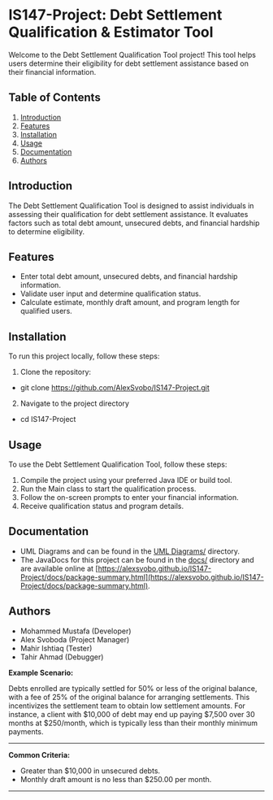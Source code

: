 # IS147-Project: Debt Settlement Qualification & Estimator Tool

Welcome to the Debt Settlement Qualification Tool project! This tool helps users determine their eligibility for debt settlement assistance based on their financial information.

## Table of Contents

1. [Introduction](#introduction)
2. [Features](#features)
3. [Installation](#installation)
4. [Usage](#usage)
5. [Documentation](#documentation)
6. [Authors](#authors)

## Introduction

The Debt Settlement Qualification Tool is designed to assist individuals in assessing their qualification for debt settlement assistance. It evaluates factors such as total debt amount, unsecured debts, and financial hardship to determine eligibility.

## Features

- Enter total debt amount, unsecured debts, and financial hardship information.
- Validate user input and determine qualification status.
- Calculate estimate, monthly draft amount, and program length for qualified users.


## Installation

To run this project locally, follow these steps:

1. Clone the repository:
- git clone https://github.com/AlexSvobo/IS147-Project.git
2. Navigate to the project directory
-   cd IS147-Project

## Usage

To use the Debt Settlement Qualification Tool, follow these steps:

1. Compile the project using your preferred Java IDE or build tool.
2. Run the Main class to start the qualification process.
3. Follow the on-screen prompts to enter your financial information.
4. Receive qualification status and program details.

## Documentation

- UML Diagrams and can be found in the [UML Diagrams/](./UML%20Diagrams/) directory.
- The JavaDocs for this project can be found in the [docs/](./docs/) directory and are available online at [https://alexsvobo.github.io/IS147-Project/docs/package-summary.html](https://alexsvobo.github.io/IS147-Project/docs/package-summary.html).

## Authors

- Mohammed Mustafa (Developer)
- Alex Svoboda (Project Manager)
- Mahir Ishtiaq (Tester)
- Tahir Ahmad (Debugger)







**Example Scenario:**

Debts enrolled are typically settled for 50% or less of the original balance, with a fee of 25% of the original balance for arranging settlements. This incentivizes the settlement team to obtain low settlement amounts. For instance, a client with $10,000 of debt may end up paying $7,500 over 30 months at $250/month, which is typically less than their monthly minimum payments.

---

**Common Criteria:**

- Greater than $10,000 in unsecured debts.
- Monthly draft amount is no less than $250.00 per month.

---